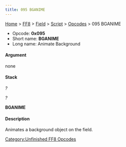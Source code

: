 ```yaml
---
title: 095 BGANIME
---
```


[Home](../../../../Main%20Page.md) > [FF8](../../../../FF8.md) > [Field](../../../Field.md) > [Script](../../Script.md) > [Opcodes](../Opcodes.md) > 095 BGANIME

-   Opcode: **0x095**
-   Short name: **BGANIME**
-   Long name: Animate Background

#### Argument

none

#### Stack

  
*?*

*?*

**BGANIME**

#### Description

Animates a background object on the field.

[Category:Unfinished FF8 Opcodes][]

  [Category:Unfinished FF8 Opcodes]: ../../../../Category:Unfinished%20FF8%20Opcodes.md
    "wikilink"
